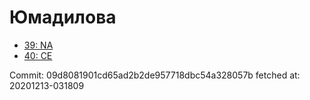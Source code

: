 # Юмадилова
- [39: NA](39.md)
- [40: CE](40.md)

Commit: 09d8081901cd65ad2b2de957718dbc54a328057b
 fetched at: 20201213-031809
